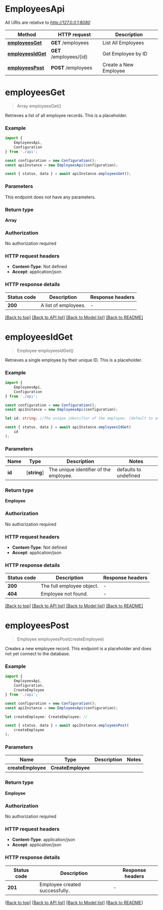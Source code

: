# EmployeesApi

All URIs are relative to *http://127.0.0.1:8080*

|Method | HTTP request | Description|
|------------- | ------------- | -------------|
|[**employeesGet**](#employeesget) | **GET** /employees | List All Employees|
|[**employeesIdGet**](#employeesidget) | **GET** /employees/{id} | Get Employee by ID|
|[**employeesPost**](#employeespost) | **POST** /employees | Create a New Employee|

# **employeesGet**
> Array<Employee> employeesGet()

Retrieves a list of all employee records. This is a placeholder.

### Example

```typescript
import {
    EmployeesApi,
    Configuration
} from './api';

const configuration = new Configuration();
const apiInstance = new EmployeesApi(configuration);

const { status, data } = await apiInstance.employeesGet();
```

### Parameters
This endpoint does not have any parameters.


### Return type

**Array<Employee>**

### Authorization

No authorization required

### HTTP request headers

 - **Content-Type**: Not defined
 - **Accept**: application/json


### HTTP response details
| Status code | Description | Response headers |
|-------------|-------------|------------------|
|**200** | A list of employees. |  -  |

[[Back to top]](#) [[Back to API list]](../README.md#documentation-for-api-endpoints) [[Back to Model list]](../README.md#documentation-for-models) [[Back to README]](../README.md)

# **employeesIdGet**
> Employee employeesIdGet()

Retrieves a single employee by their unique ID. This is a placeholder.

### Example

```typescript
import {
    EmployeesApi,
    Configuration
} from './api';

const configuration = new Configuration();
const apiInstance = new EmployeesApi(configuration);

let id: string; //The unique identifier of the employee. (default to undefined)

const { status, data } = await apiInstance.employeesIdGet(
    id
);
```

### Parameters

|Name | Type | Description  | Notes|
|------------- | ------------- | ------------- | -------------|
| **id** | [**string**] | The unique identifier of the employee. | defaults to undefined|


### Return type

**Employee**

### Authorization

No authorization required

### HTTP request headers

 - **Content-Type**: Not defined
 - **Accept**: application/json


### HTTP response details
| Status code | Description | Response headers |
|-------------|-------------|------------------|
|**200** | The full employee object. |  -  |
|**404** | Employee not found. |  -  |

[[Back to top]](#) [[Back to API list]](../README.md#documentation-for-api-endpoints) [[Back to Model list]](../README.md#documentation-for-models) [[Back to README]](../README.md)

# **employeesPost**
> Employee employeesPost(createEmployee)

Creates a new employee record. This endpoint is a placeholder and does not yet connect to the database.

### Example

```typescript
import {
    EmployeesApi,
    Configuration,
    CreateEmployee
} from './api';

const configuration = new Configuration();
const apiInstance = new EmployeesApi(configuration);

let createEmployee: CreateEmployee; //

const { status, data } = await apiInstance.employeesPost(
    createEmployee
);
```

### Parameters

|Name | Type | Description  | Notes|
|------------- | ------------- | ------------- | -------------|
| **createEmployee** | **CreateEmployee**|  | |


### Return type

**Employee**

### Authorization

No authorization required

### HTTP request headers

 - **Content-Type**: application/json
 - **Accept**: application/json


### HTTP response details
| Status code | Description | Response headers |
|-------------|-------------|------------------|
|**201** | Employee created successfully. |  -  |

[[Back to top]](#) [[Back to API list]](../README.md#documentation-for-api-endpoints) [[Back to Model list]](../README.md#documentation-for-models) [[Back to README]](../README.md)

